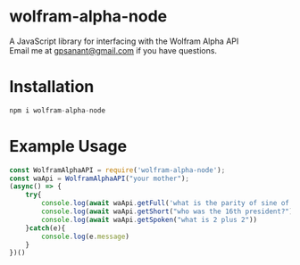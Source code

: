 # wolfram-alpha-node
A JavaScript library for interfacing with the Wolfram Alpha API
<br>
Email me at gpsanant@gmail.com if you have questions.

# Installation
```js script
npm i wolfram-alpha-node
```

# Example Usage
```js script
const WolframAlphaAPI = require('wolfram-alpha-node');
const waApi = WolframAlphaAPI("your mother");
(async() => {
    try{
        console.log(await waApi.getFull('what is the parity of sine of x'))
        console.log(await waApi.getShort("who was the 16th president?"))
        console.log(await waApi.getSpoken("what is 2 plus 2"))
    }catch(e){
        console.log(e.message)
    }
})()
```

